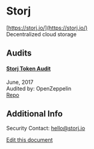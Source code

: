 
# Storj
  
[https://storj.io/](https://storj.io/)<br>
Decentralized cloud storage


## Audits



#### [Storj Token Audit](https://blog.openzeppelin.com/storj-token-audit-32a9af082797/)

June, 2017<br>
Audited by: OpenZeppelin<br>
[Repo](https://github.com/Storj/storj-contracts/tree/2bdeb27c0216d2f0889b6e7363d8a84b54cd7f39)
      

  



## Additional Info

Security Contact: hello@storj.io


[Edit this document](https://github.com/ConsenSys/blockchainSecurityDB/blob/master/projects/storj.json)
